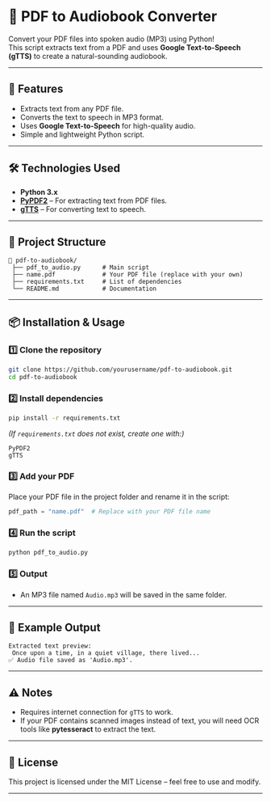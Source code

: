 # 📖 PDF to Audiobook Converter

Convert your PDF files into spoken audio (MP3) using Python!  
This script extracts text from a PDF and uses **Google Text-to-Speech (gTTS)** to create a natural-sounding audiobook.  

---

## 🚀 Features
- Extracts text from any PDF file.
- Converts the text to speech in MP3 format.
- Uses **Google Text-to-Speech** for high-quality audio.
- Simple and lightweight Python script.

---

## 🛠️ Technologies Used
- **Python 3.x**
- **[PyPDF2](https://pypi.org/project/PyPDF2/)** – For extracting text from PDF files.
- **[gTTS](https://pypi.org/project/gTTS/)** – For converting text to speech.

---

## 📂 Project Structure
```
📂 pdf-to-audiobook/
 ├── pdf_to_audio.py      # Main script
 ├── name.pdf             # Your PDF file (replace with your own)
 ├── requirements.txt     # List of dependencies
 └── README.md            # Documentation
```

---

## 📦 Installation & Usage

### 1️⃣ Clone the repository
```bash
git clone https://github.com/yourusername/pdf-to-audiobook.git
cd pdf-to-audiobook
```

### 2️⃣ Install dependencies
```bash
pip install -r requirements.txt
```
*(If `requirements.txt` does not exist, create one with:)*  
```
PyPDF2
gTTS
```

### 3️⃣ Add your PDF
Place your PDF file in the project folder and rename it in the script:
```python
pdf_path = "name.pdf"  # Replace with your PDF file name
```

### 4️⃣ Run the script
```bash
python pdf_to_audio.py
```

### 5️⃣ Output
- An MP3 file named `Audio.mp3` will be saved in the same folder.

---

## 📸 Example Output
```
Extracted text preview:
 Once upon a time, in a quiet village, there lived...
✅ Audio file saved as 'Audio.mp3'.
```

---

## ⚠️ Notes
- Requires internet connection for `gTTS` to work.
- If your PDF contains scanned images instead of text, you will need OCR tools like **pytesseract** to extract the text.

---

## 📜 License
This project is licensed under the MIT License – feel free to use and modify.

---

